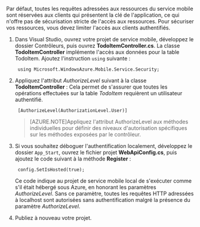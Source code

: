 ﻿

Par défaut, toutes les requêtes adressées aux ressources du service mobile sont réservées aux clients qui présentent la clé de l'application, ce qui n'offre pas de sécurisation stricte de l'accès aux ressources. Pour sécuriser vos ressources, vous devez limiter l'accès aux clients authentifiés.

1. Dans Visual Studio, ouvrez votre projet de service mobile, développez le dossier Contrôleurs, puis ouvrez **TodoItemController.cs**. La classe **TodoItemController** implémente l'accès aux données pour la table TodoItem. Ajoutez l'instruction `using` suivante :

		using Microsoft.WindowsAzure.Mobile.Service.Security;

2. Appliquez l'attribut _AuthorizeLevel_ suivant à la classe **TodoItemController** : Cela permet de s'assurer que toutes les opérations effectuées sur la table _TodoItem_ requièrent un utilisateur authentifié.

		[AuthorizeLevel(AuthorizationLevel.User)]

	>[AZURE.NOTE]Appliquez l'attribut AuthorizeLevel aux méthodes individuelles pour définir des niveaux d'autorisation spécifiques sur les méthodes exposées par le contrôleur.

3. Si vous souhaitez déboguer l'authentification localement, développez le dossier `App_Start`, ouvrez le fichier projet **WebApiConfig.cs**, puis ajoutez le code suivant à la méthode **Register** :  

		config.SetIsHosted(true);

	Ce code indique au projet de service mobile local de s'exécuter comme s'il était hébergé sous Azure, en honorant les paramètres *AuthorizeLevel*. Sans ce paramètre, toutes les requêtes HTTP adressées à localhost sont autorisées sans authentification malgré la présence du paramètre *AuthorizeLevel*. 

4. Publiez à nouveau votre projet.

<!--HONumber=47-->
